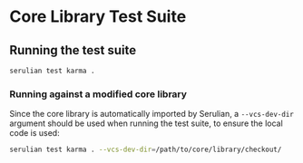 # Core Library Test Suite

## Running the test suite

```sh
serulian test karma .
```

### Running against a modified core library

Since the core library is automatically imported by Serulian, a `--vcs-dev-dir` argument should be used when running the test suite, to ensure the local code is used:

```sh
serulian test karma . --vcs-dev-dir=/path/to/core/library/checkout/
```
